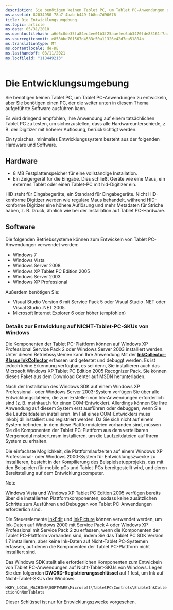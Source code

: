 ```yaml
---
description: Sie benötigen keinen Tablet PC, um Tablet PC-Anwendungen zu entwickeln, aber Sie benötigen einen PC, der die weiter unten in diesem Thema aufgeführte Software ausführen kann.
ms.assetid: 82034950-78a7-4bab-b449-1b8ea7d90676
title: Die Entwicklungsumgebung
ms.topic: article
ms.date: 05/31/2018
ms.openlocfilehash: a6d6c0de35fa84ec4ee01b3f25aaefec6ab3470fde83161f7aaf2157197bbf1f
ms.sourcegitcommit: e858bbe701567d4583c50a11326e42d7ea51804b
ms.translationtype: MT
ms.contentlocale: de-DE
ms.lasthandoff: 08/11/2021
ms.locfileid: "118449213"
---
```

# <a name="the-development-environment"></a>Die Entwicklungsumgebung

Sie benötigen keinen Tablet PC, um Tablet PC-Anwendungen zu entwickeln, aber Sie benötigen einen PC, der die weiter unten in diesem Thema aufgeführte Software ausführen kann.

Es wird dringend empfohlen, Ihre Anwendung auf einem tatsächlichen Tablet PC zu testen, um sicherzustellen, dass alle Hardwareunterschiede, z. B. der Digitizer mit höherer Auflösung, berücksichtigt werden.

Ein typisches, minimales Entwicklungssystem besteht aus der folgenden Hardware und Software.

## <a name="hardware"></a>Hardware

-   8 MB Festplattenspeicher für eine vollständige Installation.
-   Ein Zeigergerät für die Eingabe. Dies schließt Geräte wie eine Maus, ein externes Tablet oder einen Tablet-PC mit hid-Digitizer ein.

HID steht für Eingabegeräte, ein Standard für Eingabegeräte. Nicht HID-konforme Digitizer werden wie reguläre Maus behandelt, während HID-konforme Digitizer eine höhere Auflösung und mehr Metadaten für Striche haben, z. B. Druck, ähnlich wie bei der Installation auf Tablet PC-Hardware.

## <a name="software"></a>Software

Die folgenden Betriebssysteme können zum Entwickeln von Tablet PC-Anwendungen verwendet werden:

-   Windows 7
-   Windows Vista
-   Windows Server 2008
-   Windows XP Tablet PC Edition 2005
-   Windows Server 2003
-   Windows XP Professional

Außerdem benötigen Sie:

-   Visual Studio Version 6 mit Service Pack 5 oder Visual Studio .NET oder Visual Studio .NET 2005
-   Microsoft Internet Explorer 6 oder höher (empfohlen)

### <a name="details-on-developing-on-non-tablet-pc-skus-of-windows"></a>Details zur Entwicklung auf NICHT-Tablet-PC-SKUs von Windows

Die Komponenten der Tablet PC-Plattform können auf Windows XP Professional Service Pack 2 oder Windows Server 2003 installiert werden. Unter diesen Betriebssystemen kann Ihre Anwendung Mit der [**InkCollector-Klasse InkCollector**](inkcollector-class.md) erfassen und getestet und debuggt werden. Es ist jedoch keine Erkennung verfügbar, es sei denn, Sie installieren auch das Microsoft Windows XP Tablet PC Edition 2005 Recognizer Pack. Sie können dieses Paket aus dem Download Center auf MSDN herunterladen.

Nach der Installation des Windows SDK auf einem Windows XP Professional- oder Windows Server 2003-System verfügen Sie über alle Entwicklungsdateien, die zum Erstellen von Ink-Anwendungen erforderlich sind (z. B. msinkaut.h für einen COM-Entwickler). Allerdings können Sie Ihre Anwendung auf diesem System erst ausführen oder debuggen, wenn Sie die Laufzeitdateien installieren. Im Fall eines COM-Entwicklers muss inkobj.dll installiert und registriert werden. Da Sie sich nicht auf einem System befinden, in dem diese Plattformdateien vorhanden sind, müssen Sie die Komponenten der Tablet PC-Plattform aus dem verteilbaren Mergemodul mstpcrt.msm installieren, um die Laufzeitdateien auf Ihrem System zu erhalten.

Die einfachste Möglichkeit, die Plattformlaufzeiten auf einem Windows XP Professional- oder Windows 2000-System für Entwicklungszwecke zu installieren, besteht in der Kompilierung des Beispielsetupprojekts, das mit den Beispielen für mobile pCs und Tablet-PCs bereitgestellt wird, und deren Bereitstellung auf dem Entwicklungscomputer.

> [!Note]  
> Windows Vista und Windows XP Tablet PC Edition 2005 verfügen bereits über die installierten Plattformkomponenten, sodass keine zusätzlichen Schritte zum Ausführen und Debuggen von Tablet PC-Anwendungen erforderlich sind.

 

Die Steuerelemente [InkEdit](inkedit-control-reference.md) und [InkPicture](inkpicture-control-reference.md) können verwendet werden, um Ink-Daten auf Windows 2000 mit Service Pack 4 oder Windows XP Professional mit Service Pack 2 zu erfassen, wenn die Komponenten der Tablet PC-Plattform vorhanden sind, indem Sie das Tablet PC SDK Version 1.7 installieren, aber keine Ink-Daten auf Nicht-Tablet PC-Systemen erfassen, auf denen die Komponenten der Tablet PC-Plattform nicht installiert sind.

Das Windows SDK stellt alle erforderlichen Komponenten zum Entwickeln von Tablet PC-Anwendungen auf Nicht-Tablet-SKUs von Windows. Legen Sie den folgenden **DWORD-Registrierungsschlüssel** auf 1 fest, um Ink auf Nicht-Tablet-SKUs der Windows:

`HKEY_LOCAL_MACHINE\SOFTWARE\Microsoft\TabletPC\Controls\EnableInkCollectionOnNonTablets`

Dieser Schlüssel ist nur für Entwicklungszwecke vorgesehen.

 

 



